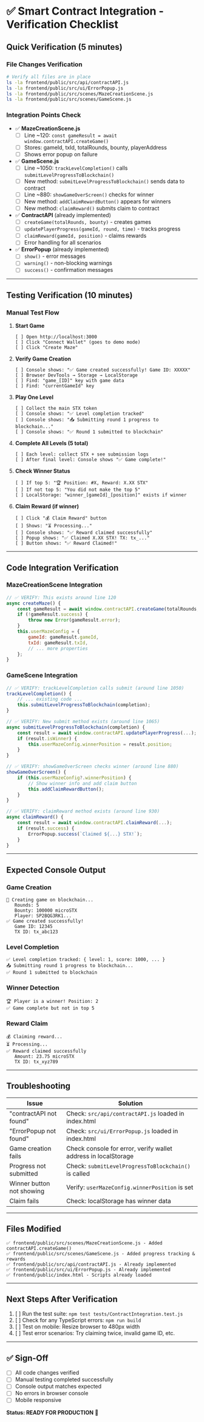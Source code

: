 # ✅ Smart Contract Integration - Verification Checklist

## Quick Verification (5 minutes)

### File Changes Verification
```bash
# Verify all files are in place
ls -la frontend/public/src/api/contractAPI.js
ls -la frontend/public/src/ui/ErrorPopup.js
ls -la frontend/public/src/scenes/MazeCreationScene.js
ls -la frontend/public/src/scenes/GameScene.js
```

### Integration Points Check

- ✅ **MazeCreationScene.js**
  - [ ] Line ~120: `const gameResult = await window.contractAPI.createGame()`
  - [ ] Stores: gameId, txId, totalRounds, bounty, playerAddress
  - [ ] Shows error popup on failure

- ✅ **GameScene.js**
  - [ ] Line ~1050: `trackLevelCompletion()` calls `submitLevelProgressToBlockchain()`
  - [ ] New method: `submitLevelProgressToBlockchain()` sends data to contract
  - [ ] Line ~880: `showGameOverScreen()` checks for winner
  - [ ] New method: `addClaimRewardButton()` appears for winners
  - [ ] New method: `claimReward()` submits claim to contract

- ✅ **ContractAPI** (already implemented)
  - [ ] `createGame(totalRounds, bounty)` - creates games
  - [ ] `updatePlayerProgress(gameId, round, time)` - tracks progress
  - [ ] `claimReward(gameId, position)` - claims rewards
  - [ ] Error handling for all scenarios

- ✅ **ErrorPopup** (already implemented)
  - [ ] `show()` - error messages
  - [ ] `warning()` - non-blocking warnings
  - [ ] `success()` - confirmation messages

---

## Testing Verification (10 minutes)

### Manual Test Flow

1. **Start Game**
   ```
   [ ] Open http://localhost:3000
   [ ] Click "Connect Wallet" (goes to demo mode)
   [ ] Click "Create Maze"
   ```

2. **Verify Game Creation**
   ```
   [ ] Console shows: "✅ Game created successfully! Game ID: XXXXX"
   [ ] Browser DevTools → Storage → LocalStorage
   [ ] Find: "game_[ID]" key with game data
   [ ] Find: "currentGameId" key
   ```

3. **Play One Level**
   ```
   [ ] Collect the main STX token
   [ ] Console shows: "✅ Level completion tracked"
   [ ] Console shows: "📤 Submitting round 1 progress to blockchain..."
   [ ] Console shows: "✅ Round 1 submitted to blockchain"
   ```

4. **Complete All Levels (5 total)**
   ```
   [ ] Each level: collect STX + see submission logs
   [ ] After final level: Console shows "✅ Game complete!"
   ```

5. **Check Winner Status**
   ```
   [ ] If top 5: "🏆 Position: #X, Reward: X.XX STX"
   [ ] If not top 5: "You did not make the top 5"
   [ ] LocalStorage: "winner_[gameId]_[position]" exists if winner
   ```

6. **Claim Reward (if winner)**
   ```
   [ ] Click "💰 Claim Reward" button
   [ ] Shows: "⏳ Processing..."
   [ ] Console shows: "✅ Reward claimed successfully"
   [ ] Popup shows: "✅ Claimed X.XX STX! TX: tx_..."
   [ ] Button shows: "✅ Reward Claimed!"
   ```

---

## Code Integration Verification

### MazeCreationScene Integration
```javascript
// ✅ VERIFY: This exists around line 120
async createMaze() {
    const gameResult = await window.contractAPI.createGame(totalRounds, bountyAmount);
    if (!gameResult.success) {
        throw new Error(gameResult.error);
    }
    this.userMazeConfig = {
        gameId: gameResult.gameId,
        txId: gameResult.txId,
        // ... more properties
    };
}
```

### GameScene Integration
```javascript
// ✅ VERIFY: trackLevelCompletion calls submit (around line 1050)
trackLevelCompletion() {
    // ... existing code ...
    this.submitLevelProgressToBlockchain(completion);
}

// ✅ VERIFY: New submit method exists (around line 1065)
async submitLevelProgressToBlockchain(completion) {
    const result = await window.contractAPI.updatePlayerProgress(...);
    if (result.isWinner) {
        this.userMazeConfig.winnerPosition = result.position;
    }
}

// ✅ VERIFY: showGameOverScreen checks winner (around line 880)
showGameOverScreen() {
    if (this.userMazeConfig?.winnerPosition) {
        // Show winner info and add claim button
        this.addClaimRewardButton();
    }
}

// ✅ VERIFY: claimReward method exists (around line 930)
async claimReward() {
    const result = await window.contractAPI.claimReward(...);
    if (result.success) {
        ErrorPopup.success(`Claimed ${...} STX!`);
    }
}
```

---

## Expected Console Output

### Game Creation
```
🔗 Creating game on blockchain...
   Rounds: 5
   Bounty: 100000 microSTX
   Player: SP2BQG3RK1...
✅ Game created successfully!
   Game ID: 12345
   TX ID: tx_abc123
```

### Level Completion
```
✅ Level completion tracked: { level: 1, score: 1000, ... }
📤 Submitting round 1 progress to blockchain...
✅ Round 1 submitted to blockchain
```

### Winner Detection
```
🏆 Player is a winner! Position: 2
✅ Game complete but not in top 5
```

### Reward Claim
```
💰 Claiming reward...
⏳ Processing...
✅ Reward claimed successfully
   Amount: 23.75 microSTX
   TX ID: tx_xyz789
```

---

## Troubleshooting

| Issue | Solution |
|-------|----------|
| "contractAPI not found" | Check: `src/api/contractAPI.js` loaded in index.html |
| "ErrorPopup not found" | Check: `src/ui/ErrorPopup.js` loaded in index.html |
| Game creation fails | Check console for error, verify wallet address in localStorage |
| Progress not submitted | Check: `submitLevelProgressToBlockchain()` is called |
| Winner button not showing | Verify: `userMazeConfig.winnerPosition` is set |
| Claim fails | Check: localStorage has winner data |

---

## Files Modified

```
✅ frontend/public/src/scenes/MazeCreationScene.js - Added contractAPI.createGame()
✅ frontend/public/src/scenes/GameScene.js - Added progress tracking & rewards
✅ frontend/public/src/api/contractAPI.js - Already implemented
✅ frontend/public/src/ui/ErrorPopup.js - Already implemented
✅ frontend/public/index.html - Scripts already loaded
```

---

## Next Steps After Verification

1. [ ] Run the test suite: `npm test tests/ContractIntegration.test.js`
2. [ ] Check for any TypeScript errors: `npm run build`
3. [ ] Test on mobile: Resize browser to 480px width
4. [ ] Test error scenarios: Try claiming twice, invalid game ID, etc.

---

## ✅ Sign-Off

- [ ] All code changes verified
- [ ] Manual testing completed successfully
- [ ] Console output matches expected
- [ ] No errors in browser console
- [ ] Mobile responsive

**Status: READY FOR PRODUCTION** 🚀
